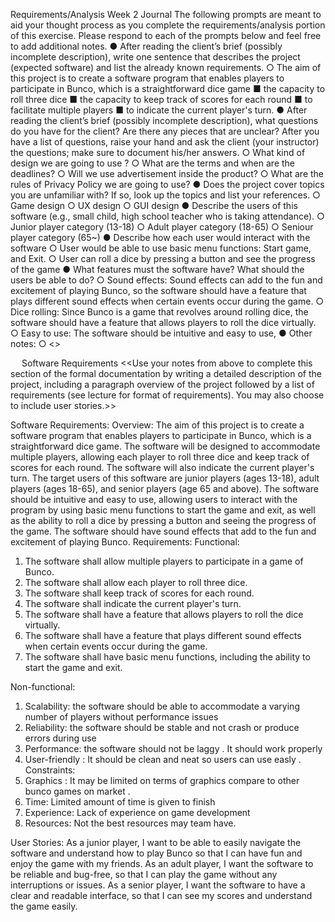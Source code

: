Requirements/Analysis
Week 2
Journal
The following prompts are meant to aid your thought process as you complete the requirements/analysis portion of this exercise. Please respond to each of the prompts below and feel free to add additional notes.
●	After reading the client’s brief (possibly incomplete description), write one sentence that describes the project (expected software) and list the already known requirements.
○	The aim of this project is to create a software program that enables players to participate in Bunco, which is a straightforward dice game
■	the capacity to roll three dice
■	the capacity to keep track of scores for each round
■	to facilitate multiple players
■	to indicate the current player's turn.
●	After reading the client’s brief (possibly incomplete description), what questions do you have for the client? Are there any pieces that are unclear? After you have a list of questions, raise your hand and ask the client (your instructor) the questions; make sure to document his/her answers.
○	What  kind of design we are going to use ?
○	What are the terms and when are the deadlines? 
○	Will we use advertisement inside the product? 
○	What are the rules of Privacy Policy we are going to use?
●	Does the project cover topics you are unfamiliar with? If so, look up the topics and list your references.
○	Game design
○	UX design
○	GUI design
●	Describe the users of this software (e.g., small child, high school teacher who is taking attendance).
○	Junior player category (13-18)
○	Adult player category (18-65)
○	Seniour player category (65~)
●	Describe how each user would interact with the software
○	User would be able to use basic menu functions: Start game, and Exit. 
○	User can roll a dice by pressing a button and see the progress of the game
●	What features must the software have? What should the users be able to do?
○	Sound effects: Sound effects can add to the fun and excitement of playing Bunco, so the software should have a feature that plays different sound effects when certain events occur during the game.
○	Dice rolling: Since Bunco is a game that revolves around rolling dice, the software should have a feature that allows players to roll the dice virtually.
○	  Easy to use: The software should be intuitive and easy to use, 
●	Other notes:
○	<<Insert notes>>



 
Software Requirements
<<Use your notes from above to complete this section of the formal documentation by writing a detailed description of the project, including a paragraph overview of the project followed by a list of requirements (see lecture for format of requirements). You may also choose to include user stories.>>

Software Requirements:
Overview: The aim of this project is to create a software program that enables players to participate in Bunco, which is a straightforward dice game. The software will be designed to accommodate multiple players, allowing each player to roll three dice and keep track of scores for each round. The software will also indicate the current player's turn. The target users of this software are junior players (ages 13-18), adult players (ages 18-65), and senior players (age 65 and above). The software should be intuitive and easy to use, allowing users to interact with the program by using basic menu functions to start the game and exit, as well as the ability to roll a dice by pressing a button and seeing the progress of the game. The software should have sound effects that add to the fun and excitement of playing Bunco.
Requirements: Functional:
1.	The software shall allow multiple players to participate in a game of Bunco.
2.	The software shall allow each player to roll three dice.
3.	The software shall keep track of scores for each round.
4.	The software shall indicate the current player's turn.
5.	The software shall have a feature that allows players to roll the dice virtually.
6.	The software shall have a feature that plays different sound effects when certain events occur during the game.
7.	The software shall have basic menu functions, including the ability to start the game and exit.

Non-functional:
1.	Scalability: the software should be able to accommodate a varying number of players without performance issues
2.	Reliability: the software should be stable and not crash or produce errors during use
3.	Performance: the software should not be laggy . It should work properly
4.	User-friendly : It should be clean and neat so users can use easly .
Constraints: 
1.	Graphics : It may be limited on terms of graphics compare to other bunco games on market .
2.	Time: Limited amount of time is given to finish 
3.	Experience: Lack of experience on game development 
4.	Resources: Not the best resources may team have.

User Stories: As a junior player, I want to be able to easily navigate the software and understand how to play Bunco so that I can have fun and enjoy the game with my friends. As an adult player, I want the software to be reliable and bug-free, so that I can play the game without any interruptions or issues. As a senior player, I want the software to have a clear and readable interface, so that I can see my scores and understand the game easily.
